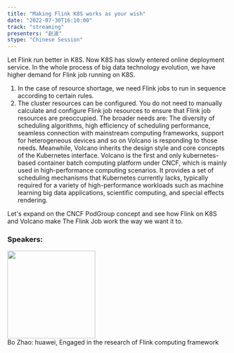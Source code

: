 ```yaml
---
title: "Making Flink K8S works as your wish"
date: "2022-07-30T16:10:00"
track: "streaming"
presenters: "赵波"
stype: "Chinese Session"
---
```

Let Flink run better in K8S. Now K8S has slowly entered online deployment service. In the whole process of big data technology evolution, we have higher demand for Flink job running on K8S.
1. In the case of resource shortage, we need Flink jobs to run in sequence according to certain rules.
2. The cluster resources can be configured. You do not need to manually calculate and configure Flink job resources to ensure that Flink job resources are preoccupied.
The broader needs are:
The diversity of scheduling algorithms, high efficiency of scheduling performance, seamless connection with mainstream computing frameworks, support for heterogeneous devices and so on
Volcano is responding to those needs. Meanwhile, Volcano inherits the design style and core concepts of the Kubernetes interface. Volcano is the first and only kubernetes-based container batch computing platform under CNCF, which is mainly used in high-performance computing scenarios. It provides a set of scheduling mechanisms that Kubernetes currently lacks, typically required for a variety of high-performance workloads such as machine learning big data applications, scientific computing, and special effects rendering.

Let's expand on the CNCF PodGroup concept and see how Flink on K8S and Volcano make The Flink Job work the way we want it to.
 ### Speakers: 
 <img src="images/speaker/1198.png" width="200" /><br>Bo Zhao: huawei, Engaged in the research of Flink computing framework

 